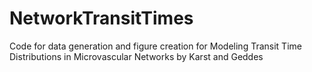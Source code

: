 # NetworkTransitTimes
Code for data generation and figure creation for Modeling Transit Time Distributions in Microvascular Networks by Karst and Geddes
